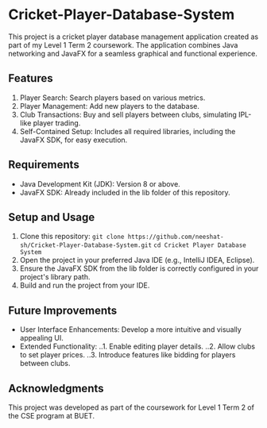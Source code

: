 # Cricket-Player-Database-System
This project is a cricket player database management application created as part of my Level 1 Term 2 coursework. The application combines Java networking and JavaFX for a seamless graphical and functional experience.

## Features
1. Player Search: Search players based on various metrics.
2. Player Management: Add new players to the database.
3. Club Transactions: Buy and sell players between clubs, simulating IPL-like player trading.
4. Self-Contained Setup: Includes all required libraries, including the JavaFX SDK, for easy execution.
## Requirements
- Java Development Kit (JDK): Version 8 or above.
- JavaFX SDK: Already included in the lib folder of this repository.
## Setup and Usage
1. Clone this repository:
`git clone https://github.com/neeshat-sh/Cricket-Player-Database-System.git`
`cd Cricket Player Database System`
2. Open the project in your preferred Java IDE (e.g., IntelliJ IDEA, Eclipse).
3. Ensure the JavaFX SDK from the lib folder is correctly configured in your project's library path.
4. Build and run the project from your IDE.
## Future Improvements
- User Interface Enhancements: Develop a more intuitive and visually appealing UI.
- Extended Functionality:
..1. Enable editing player details.
..2. Allow clubs to set player prices.
..3. Introduce features like bidding for players between clubs.
## Acknowledgments
This project was developed as part of the coursework for Level 1 Term 2 of the CSE program at BUET.